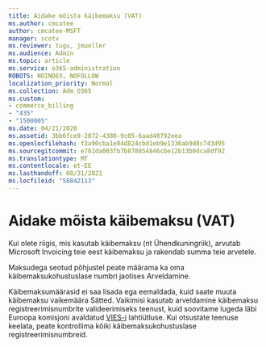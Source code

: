 ```yaml
---
title: Aidake mõista käibemaksu (VAT)
ms.author: cmcatee
author: cmcatee-MSFT
manager: scotv
ms.reviewer: tugu, jmueller
ms.audience: Admin
ms.topic: article
ms.service: o365-administration
ROBOTS: NOINDEX, NOFOLLOW
localization_priority: Normal
ms.collection: Adm_O365
ms.custom:
- commerce_billing
- "435"
- "1500005"
ms.date: 04/21/2020
ms.assetid: 3bb6fce9-2072-4380-9c05-6aad40792eea
ms.openlocfilehash: f3a90cba1e04d824cbd1eb9e1336ab9d8c743d95
ms.sourcegitcommit: e781da003fb7b878854846cbe12b13b9dca8df92
ms.translationtype: MT
ms.contentlocale: et-EE
ms.lasthandoff: 08/31/2021
ms.locfileid: "58842113"
---
```

# <a name="help-understanding-value-added-tax-vat"></a>Aidake mõista käibemaksu (VAT)

Kui olete riigis, mis kasutab käibemaksu (nt Ühendkuningriik), arvutab Microsoft Invoicing teie eest käibemaksu ja rakendab summa teie arvetele.
  
Maksudega seotud põhjustel peate määrama ka oma käibemaksukohustuslase numbri jaotises Arveldamine.
  
Käibemaksumäärasid ei saa lisada ega eemaldada, kuid saate muuta käibemaksu vaikemäära Sätted. Vaikimisi kasutab arveldamine käibemaksu registreerimisnumbrite valideerimiseks teenust, kuid soovitame lugeda läbi Euroopa komisjoni avaldatud [VIES-i](https://go.microsoft.com/fwlink/?LinkID=841741) lahtiütluse. Kui otsustate teenuse keelata, peate kontrollima kõiki käibemaksukohustuslase registreerimisnumbreid.